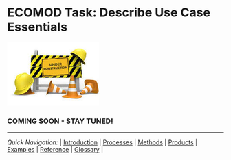 # ECOMOD Task: Describe Use Case Essentials

![Logo](images/_under-construction_.jpg)

### COMING SOON - STAY TUNED! ###


---
_Quick Navigation:_ | [Introduction](index.md) | [Processes](processes.md) | [Methods](methods.md) | [Products](products.md) | [Examples](examples.md) | [Reference](quick-reference.md) | [Glossary](glossary.md) |
